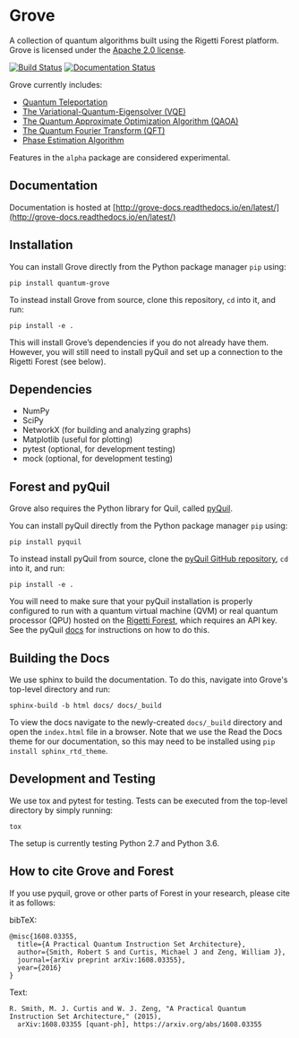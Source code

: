Grove
=====

A collection of quantum algorithms built using the Rigetti Forest platform.
Grove is licensed under the [Apache 2.0 license](https://github.com/rigetticomputing/grove/blob/master/LICENSE).

[![Build Status](https://semaphoreci.com/api/v1/rigetti/grove/branches/master/badge.svg)](https://semaphoreci.com/rigetti/grove)
[![Documentation Status](https://readthedocs.org/projects/grove-docs/badge/?version=latest)](http://grove-docs.readthedocs.io/en/latest/?badge=latest)

Grove currently includes:

* [Quantum Teleportation](http://grove-docs.readthedocs.io/en/latest/teleportation.html)
* [The Variational-Quantum-Eigensolver (VQE)](http://grove-docs.readthedocs.io/en/latest/vqe.html)
* [The Quantum Approximate Optimization Algorithm (QAOA)](http://grove-docs.readthedocs.io/en/latest/qaoa.html)
* [The Quantum Fourier Transform (QFT)](http://grove-docs.readthedocs.io/en/latest/qft.html)
* [Phase Estimation Algorithm](http://grove-docs.readthedocs.io/en/latest/phaseestimation.html)

Features in the `alpha` package are considered experimental.

Documentation
-------------

Documentation is hosted at [http://grove-docs.readthedocs.io/en/latest/](http://grove-docs.readthedocs.io/en/latest/)

Installation
------------

You can install Grove directly from the Python package manager `pip` using:
```
pip install quantum-grove
```

To instead install Grove from source, clone this repository, `cd` into it, and run:
```
pip install -e .
```

This will install Grove’s dependencies if you do not already have them.
However, you will still need to install pyQuil and set up a connection to
the Rigetti Forest (see below).

Dependencies
------------

* NumPy
* SciPy
* NetworkX (for building and analyzing graphs)
* Matplotlib (useful for plotting)
* pytest (optional, for development testing)
* mock (optional, for development testing)

Forest and pyQuil
-----------------

Grove also requires the Python library for Quil, called
[pyQuil](http://pyquil.readthedocs.io/en/latest/index.html).

You can install pyQuil directly from the Python package manager `pip` using:
```
pip install pyquil
```

To instead install pyQuil from source, clone the
[pyQuil GitHub repository](https://github.com/rigetticomputing/pyquil),
`cd` into it, and run:
```
pip install -e .
```

You will need to make sure that your pyQuil installation is properly
configured to run with a quantum virtual machine (QVM) or real quantum processor
(QPU) hosted on the  [Rigetti Forest](forest.rigetti.com), which requires an API key.
See the pyQuil [docs](http://pyquil.readthedocs.io/en/latest/index.html) for
instructions on how to do this.

Building the Docs
-----------------

We use sphinx to build the documentation. To do this, navigate into Grove's top-level directory and run:

```
sphinx-build -b html docs/ docs/_build
```

To view the docs navigate to the newly-created `docs/_build` directory and open
the `index.html` file in a browser. Note that we use the Read the Docs theme for
our documentation, so this may need to be installed using `pip install sphinx_rtd_theme`.

Development and Testing
-----------------------

We use tox and pytest for testing. Tests can be executed from the top-level directory by simply
running:
```
tox
```
The setup is currently testing Python 2.7 and Python 3.6.


## How to cite Grove and Forest

If you use pyquil, grove or other parts of Forest in your research, please cite it as follows:

bibTeX:
```
@misc{1608.03355,
  title={A Practical Quantum Instruction Set Architecture},
  author={Smith, Robert S and Curtis, Michael J and Zeng, William J},
  journal={arXiv preprint arXiv:1608.03355},
  year={2016}
}
```

Text:
```
R. Smith, M. J. Curtis and W. J. Zeng, "A Practical Quantum Instruction Set Architecture," (2015), 
  arXiv:1608.03355 [quant-ph], https://arxiv.org/abs/1608.03355
```
